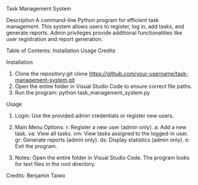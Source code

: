 Task Management System

Description
A command-line Python program for efficient task management. This system allows users to register, log in, add tasks, and generate reports. Admin privileges provide additional functionalities like user registration and report generation.

Table of Contents:
Installation
Usage
Credits


Installation
1. Clone the repository:git clone https://github.com/your-username/task-management-system.git
2. Open the entire folder in Visual Studio Code to ensure correct file paths.
3. Run the program: python task_management_system.py



Usage
1. Login:
Use the provided admin credentials or register new users.

2. Main Menu Options:
r: Register a new user (admin only).
a: Add a new task.
va: View all tasks.
vm: View tasks assigned to the logged-in user.
gr: Generate reports (admin only).
ds: Display statistics (admin only).
e: Exit the program.

3. Notes:
Open the entire folder in Visual Studio Code.
The program looks for text files in the root directory.



Credits:
Benjamin Taiwo


